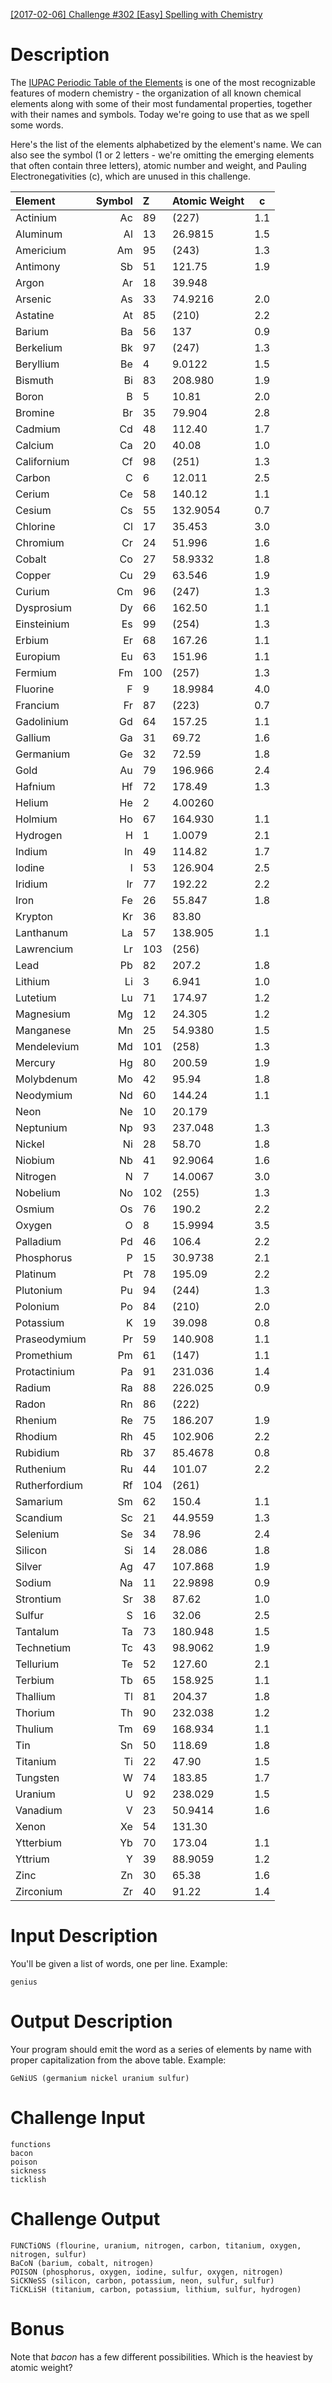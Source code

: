 [[2017-02-06] Challenge #302 [Easy] Spelling with Chemistry](https://www.reddit.com/r/dailyprogrammer/comments/5seexn/20170206_challenge_302_easy_spelling_with/)

# Description

The [IUPAC Periodic Table of the Elements](https://iupac.org/what-we-do/periodic-table-of-elements/) is one of the most recognizable features of modern chemistry - the organization of all known chemical elements along with some of their most fundamental properties, together with their names and symbols. Today we're going to use that as we spell some words. 

Here's the list of the elements alphabetized by the element's name. We can also see the symbol (1 or 2 letters - we're omitting the emerging elements that often contain three letters), atomic number and weight, and Pauling Electronegativities (c), which are unused in this challenge. 

|Element | Symbol | Z | Atomic Weight | c
|:-----------|------------:|:------------|:-----------|------------
|Actinium | Ac | 89 | (227) | 1.1
|Aluminum | Al | 13 | 26.9815 | 1.5
|Americium | Am | 95 | (243) | 1.3
|Antimony | Sb | 51 | 121.75 | 1.9
|Argon | Ar | 18 | 39.948 |  
|Arsenic | As | 33 | 74.9216 | 2.0
|Astatine | At | 85 | (210) | 2.2
|Barium | Ba | 56 | 137 | 0.9
|Berkelium | Bk | 97 | (247) | 1.3
|Beryllium | Be | 4 | 9.0122 | 1.5
|Bismuth | Bi | 83 | 208.980 | 1.9
|Boron | B | 5 | 10.81 | 2.0
|Bromine | Br | 35 | 79.904 | 2.8
|Cadmium | Cd | 48 | 112.40 | 1.7
|Calcium | Ca | 20 | 40.08 | 1.0
|Californium | Cf | 98 | (251) | 1.3
|Carbon | C | 6 | 12.011 | 2.5
|Cerium | Ce | 58 | 140.12 | 1.1
|Cesium | Cs | 55 | 132.9054 | 0.7
|Chlorine | Cl | 17 | 35.453 | 3.0
|Chromium | Cr | 24 | 51.996 | 1.6
|Cobalt | Co | 27 | 58.9332 | 1.8
|Copper | Cu | 29 | 63.546 | 1.9
|Curium | Cm | 96 | (247) | 1.3
|Dysprosium | Dy | 66 | 162.50 | 1.1
|Einsteinium | Es | 99 | (254) | 1.3
|Erbium | Er | 68 | 167.26 | 1.1
|Europium | Eu | 63 | 151.96 | 1.1
|Fermium | Fm | 100 | (257) | 1.3
|Fluorine | F | 9 | 18.9984 | 4.0
|Francium | Fr | 87 | (223) | 0.7
|Gadolinium | Gd | 64 | 157.25 | 1.1
|Gallium | Ga | 31 | 69.72 | 1.6
|Germanium | Ge | 32 | 72.59 | 1.8
|Gold | Au | 79 | 196.966 | 2.4
|Hafnium | Hf | 72 | 178.49 | 1.3
|Helium | He | 2 | 4.00260 |  
|Holmium | Ho | 67 | 164.930 | 1.1
|Hydrogen | H | 1 | 1.0079 | 2.1
|Indium | In | 49 | 114.82 | 1.7
|Iodine | I | 53 | 126.904 | 2.5
|Iridium | Ir | 77 | 192.22 | 2.2
|Iron | Fe | 26 | 55.847 | 1.8
|Krypton | Kr | 36 | 83.80 |  
|Lanthanum | La | 57 | 138.905 | 1.1
|Lawrencium | Lr | 103 | (256) |  
|Lead | Pb | 82 | 207.2 | 1.8
|Lithium | Li | 3 | 6.941 | 1.0
|Lutetium | Lu | 71 | 174.97 | 1.2
|Magnesium | Mg | 12 | 24.305 | 1.2
|Manganese | Mn | 25 | 54.9380 | 1.5
|Mendelevium | Md | 101 | (258) | 1.3
|Mercury | Hg | 80 | 200.59 | 1.9
|Molybdenum | Mo | 42 | 95.94 | 1.8
|Neodymium | Nd | 60 | 144.24 | 1.1
|Neon | Ne | 10 | 20.179 |  
|Neptunium | Np | 93 | 237.048 | 1.3
|Nickel | Ni | 28 | 58.70 | 1.8
|Niobium | Nb | 41 | 92.9064 | 1.6
|Nitrogen | N | 7 | 14.0067 | 3.0
|Nobelium | No | 102 | (255) | 1.3
|Osmium | Os | 76 | 190.2 | 2.2
|Oxygen | O | 8 | 15.9994 | 3.5
|Palladium | Pd | 46 | 106.4 | 2.2
|Phosphorus | P | 15 | 30.9738 | 2.1
|Platinum | Pt | 78 | 195.09 | 2.2
|Plutonium | Pu | 94 | (244) | 1.3
|Polonium | Po | 84 | (210) | 2.0
|Potassium | K | 19 | 39.098 | 0.8
|Praseodymium | Pr | 59 | 140.908 | 1.1
|Promethium | Pm | 61 | (147) | 1.1
|Protactinium | Pa | 91 | 231.036 | 1.4
|Radium | Ra | 88 | 226.025 | 0.9
|Radon | Rn | 86 | (222) |  
|Rhenium | Re | 75 | 186.207 | 1.9
|Rhodium | Rh | 45 | 102.906 | 2.2
|Rubidium | Rb | 37 | 85.4678 | 0.8
|Ruthenium | Ru | 44 | 101.07 | 2.2
|Rutherfordium | Rf | 104 | (261) |  
|Samarium | Sm | 62 | 150.4 | 1.1
|Scandium | Sc | 21 | 44.9559 | 1.3
|Selenium | Se | 34 | 78.96 | 2.4
|Silicon | Si | 14 | 28.086 | 1.8
|Silver | Ag | 47 | 107.868 | 1.9
|Sodium | Na | 11 | 22.9898 | 0.9
|Strontium | Sr | 38 | 87.62 | 1.0
|Sulfur | S | 16 | 32.06 | 2.5
|Tantalum | Ta | 73 | 180.948 | 1.5
|Technetium | Tc | 43 | 98.9062 | 1.9
|Tellurium | Te | 52 | 127.60 | 2.1
|Terbium | Tb | 65 | 158.925 | 1.1
|Thallium | Tl | 81 | 204.37 | 1.8
|Thorium | Th | 90 | 232.038 | 1.2
|Thulium | Tm | 69 | 168.934 | 1.1
|Tin | Sn | 50 | 118.69 | 1.8
|Titanium | Ti | 22 | 47.90 | 1.5
|Tungsten | W | 74 | 183.85 | 1.7
|Uranium | U | 92 | 238.029 | 1.5
|Vanadium | V | 23 | 50.9414 | 1.6
|Xenon | Xe | 54 | 131.30 |  
|Ytterbium | Yb | 70 | 173.04 | 1.1
|Yttrium | Y | 39 | 88.9059 | 1.2
|Zinc | Zn | 30 | 65.38 | 1.6
|Zirconium | Zr | 40 | 91.22 | 1.4

# Input Description

You'll be given a list of words, one per line. Example:

	genius

# Output Description

Your program should emit the word as a series of elements by name with proper capitalization from the above table. Example:

	GeNiUS (germanium nickel uranium sulfur)

# Challenge Input

	functions
	bacon
	poison
	sickness
	ticklish 

# Challenge Output

	FUNCTiONS (flourine, uranium, nitrogen, carbon, titanium, oxygen, nitrogen, sulfur)
	BaCoN (barium, cobalt, nitrogen)
	POISON (phosphorus, oxygen, iodine, sulfur, oxygen, nitrogen)
	SiCKNeSS (silicon, carbon, potassium, neon, sulfur, sulfur)
	TiCKLiSH (titanium, carbon, potassium, lithium, sulfur, hydrogen)

# Bonus

Note that *bacon* has a few different possibilities. Which is the heaviest by atomic weight?

